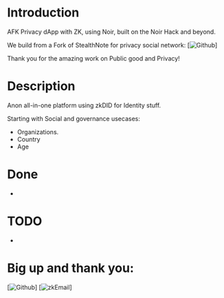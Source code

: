 # Introduction

AFK Privacy dApp with ZK, using Noir, built on the Noir Hack and beyond.


We build from a Fork of StealthNote for privacy social network:
[![Github](https://github.com/saleel/stealthnote)]

Thank you for the amazing work on Public good and Privacy!

# Description
Anon all-in-one platform using zkDID for Identity stuff.

Starting with Social and governance usecases:
- Organizations.
- Country
- Age 

# Done
-

# TODO
-


# Big up and thank you: 
[![Github](https://github.com/saleel/stealthnote)]
[![zkEmail](https://x.com/zkemail)]

